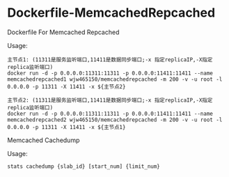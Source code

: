 Dockerfile-MemcachedRepcached
=============================

Dockerfile For Memcached Repcached

Usage:
```
主节点1: (11311是服务监听端口,11411是数据同步端口;-x 指定replicaIP,-X指定replica监听端口) 
docker run -d -p 0.0.0.0:11311:11311 -p 0.0.0.0:11411:11411 --name memcachedrepcached1 wjw465150/memcachedrepcached -m 200 -v -u root -l 0.0.0.0 -p 11311 -X 11411 -x ${主节点2}
```
```
主节点2: (11311是服务监听端口,11411是数据同步端口;-x 指定replicaIP,-X指定replica监听端口)
docker run -d -p 0.0.0.0:11311:11311 -p 0.0.0.0:11411:11411 --name memcachedrepcached2 wjw465150/memcachedrepcached -m 200 -v -u root -l 0.0.0.0 -p 11311 -X 11411 -x ${主节点1}
```

Memcached Cachedump

Usage:
```
stats cachedump {slab_id} [start_num] {limit_num}
```
